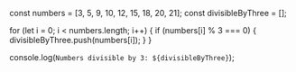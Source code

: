 const numbers = [3, 5, 9, 10, 12, 15, 18, 20, 21];
const divisibleByThree = [];

for (let i = 0; i < numbers.length; i++) {
  if (numbers[i] % 3 === 0) {
    divisibleByThree.push(numbers[i]);
  }
}

console.log(`Numbers divisible by 3: ${divisibleByThree}`);

